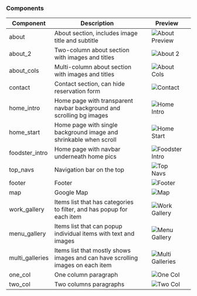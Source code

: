 ### Components

| Component  | Description  |   | Preview  |   |
|---|---|---|---|---|
| about           | About section, includes image title and subtitle |   | ![][1]  |   |
| about_2         | Two-column about section with images and titles  |   | ![][2]  |   |
| about_cols      | Multi-column about section with images and titles  |   | ![][3]  |   |
| contact         | Contact section, can hide reservation form  |   | ![][4]  |   |
| home_intro      | Home page with transparent navbar background and scrolling bg images |   | ![][7]  |   |
| home_start      | Home page with single background image and shrinkable when scroll  |   | ![][8]  |   |
| foodster_intro  | Home page with navbar underneath home pics  |   | ![][5]  |   |
| top_navs        | Navigation bar on the top  |   | ![][13]  |   |
| footer          | Footer   |   | ![][6]  |   |
| map             | Google Map  |   | ![][9]  |   |
| work_gallery    | Items list that has categories to filter, and has popup for each item  |   | ![][15]  |  |
| menu_gallery    | Items list that can popup individual items with text and images  |   | ![][10]  |   |
| multi_galleries | Items list that mostly shows images and can have scrolling images on each item  |   | ![][11]  |   |
| one_col         | One column paragraph  |   | ![][12]  |   |
| two_col         | Two columns paragraphs  |   | ![][14]  |  |


[1]: https://middlegirlcdn.s3-us-west-2.amazonaws.com/images/about.jpeg "About Preview"
[2]: https://middlegirlcdn.s3-us-west-2.amazonaws.com/images/about_2.jpeg "About 2"
[3]: https://middlegirlcdn.s3-us-west-2.amazonaws.com/images/about_cols.jpeg "About Cols"
[4]: https://middlegirlcdn.s3-us-west-2.amazonaws.com/images/contact.jpeg "Contact"
[5]: https://middlegirlcdn.s3-us-west-2.amazonaws.com/images/foodster_intro.jpeg "Foodster Intro"
[6]: https://middlegirlcdn.s3-us-west-2.amazonaws.com/images/footer.jpg "Footer"
[7]: https://middlegirlcdn.s3-us-west-2.amazonaws.com/images/home_intro.jpeg "Home Intro"
[8]: https://middlegirlcdn.s3-us-west-2.amazonaws.com/images/home_start.jpeg "Home Start"
[9]: https://middlegirlcdn.s3-us-west-2.amazonaws.com/images/map.jpeg "Map"
[10]: https://middlegirlcdn.s3-us-west-2.amazonaws.com/images/menu_gallery.jpeg "Menu Gallery"
[11]: https://middlegirlcdn.s3-us-west-2.amazonaws.com/images/multi_galleries.jpeg "Multi Galleries"
[12]: https://middlegirlcdn.s3-us-west-2.amazonaws.com/images/one_col.jpeg "One Col"
[13]: https://middlegirlcdn.s3-us-west-2.amazonaws.com/images/top_navs.jpeg "Top Navs"
[14]: https://middlegirlcdn.s3-us-west-2.amazonaws.com/images/two_col.jpeg "Two Col"
[15]: https://middlegirlcdn.s3-us-west-2.amazonaws.com/images/work_gallery.jpeg "Work Gallery"
